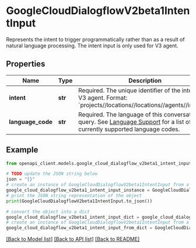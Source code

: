 # GoogleCloudDialogflowV2beta1IntentInput

Represents the intent to trigger programmatically rather than as a result of natural language processing. The intent input is only used for V3 agent.

## Properties

Name | Type | Description | Notes
------------ | ------------- | ------------- | -------------
**intent** | **str** | Required. The unique identifier of the intent in V3 agent. Format: &#x60;projects//locations//locations//agents//intents/&#x60;. | [optional] 
**language_code** | **str** | Required. The language of this conversational query. See [Language Support](https://cloud.google.com/dialogflow/docs/reference/language) for a list of the currently supported language codes. | [optional] 

## Example

```python
from openapi_client.models.google_cloud_dialogflow_v2beta1_intent_input import GoogleCloudDialogflowV2beta1IntentInput

# TODO update the JSON string below
json = "{}"
# create an instance of GoogleCloudDialogflowV2beta1IntentInput from a JSON string
google_cloud_dialogflow_v2beta1_intent_input_instance = GoogleCloudDialogflowV2beta1IntentInput.from_json(json)
# print the JSON string representation of the object
print(GoogleCloudDialogflowV2beta1IntentInput.to_json())

# convert the object into a dict
google_cloud_dialogflow_v2beta1_intent_input_dict = google_cloud_dialogflow_v2beta1_intent_input_instance.to_dict()
# create an instance of GoogleCloudDialogflowV2beta1IntentInput from a dict
google_cloud_dialogflow_v2beta1_intent_input_from_dict = GoogleCloudDialogflowV2beta1IntentInput.from_dict(google_cloud_dialogflow_v2beta1_intent_input_dict)
```
[[Back to Model list]](../README.md#documentation-for-models) [[Back to API list]](../README.md#documentation-for-api-endpoints) [[Back to README]](../README.md)


